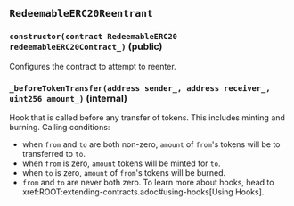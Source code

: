 ## `RedeemableERC20Reentrant`






### `constructor(contract RedeemableERC20 redeemableERC20Contract_)` (public)

Configures the contract to attempt to reenter.



### `_beforeTokenTransfer(address sender_, address receiver_, uint256 amount_)` (internal)



Hook that is called before any transfer of tokens. This includes
minting and burning.
Calling conditions:
- when `from` and `to` are both non-zero, `amount` of ``from``'s tokens
will be to transferred to `to`.
- when `from` is zero, `amount` tokens will be minted for `to`.
- when `to` is zero, `amount` of ``from``'s tokens will be burned.
- `from` and `to` are never both zero.
To learn more about hooks, head to xref:ROOT:extending-contracts.adoc#using-hooks[Using Hooks].


